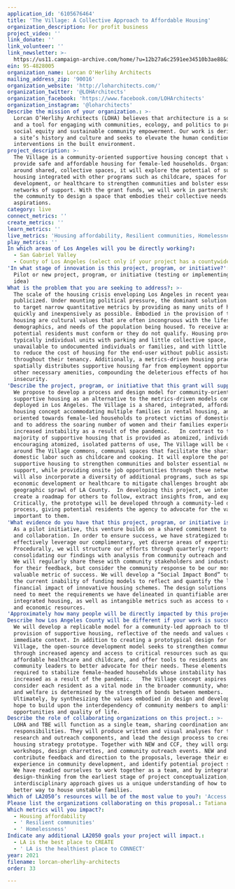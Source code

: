 ```yaml
---
application_id: '6105676464'
title: 'The Village: A Collective Approach to Affordable Housing'
organization_description: For profit business
project_video: ''
link_donate: ''
link_volunteer: ''
link_newsletter: >-
  https://us11.campaign-archive.com/home/?u=12b27a6c2591ee34510b3ae88&id=2ae2dc4ce7
ein: 95-4828005
organization_name: Lorcan O'Herlihy Architects
mailing_address_zip: '90016'
organization_website: 'http://loharchitects.com/'
organization_twitter: '@LOHArchitects'
organization_facebook: 'https://www.facebook.com/LOHArchitects'
organization_instagram: '@loharchitects'
Describe the mission of your organization.: >-
  Lorcan O’Herlihy Architects (LOHA) believes that architecture is a social act
  and a tool for engaging with communities, ecology, and politics to promote
  social equity and sustainable community empowerment. Our work is derived from
  a site’s history and culture and seeks to elevate the human condition through
  interventions in the built environment.
project_description: >-
  The Village is a community-oriented supportive housing concept that will
  provide safe and affordable housing for female-led households. Organized
  around shared, collective spaces, it will explore the potential of supportive
  housing integrated with other programs such as childcare, spaces for economic
  development, or healthcare to strengthen communities and bolster essential
  networks of support. With the grant funds, we will work in partnership with
  the community to design a space that embodies their collective needs and
  aspirations.
category: live
connect_metrics: ''
create_metrics: ''
learn_metrics: ''
live_metrics: 'Housing affordability, Resilient communities, Homelessness'
play_metrics: ''
In which areas of Los Angeles will you be directly working?:
  - San Gabriel Valley
  - County of Los Angeles (select only if your project has a countywide benefit)
'In what stage of innovation is this project, program, or initiative?': >-
  Pilot or new project, program, or initiative (testing or implementing a new
  idea)
What is the problem that you are seeking to address?: >-
  The scale of the housing crisis enveloping Los Angeles in recent years is well
  publicized. Under mounting political pressure, the dominant solution has been
  to target narrow quantitative metrics by providing as many units of housing as
  quickly and inexpensively as possible. Embodied in the provision of this
  housing are cultural values that are often incongruous with the lifestyle,
  demographics, and needs of the population being housed. To receive assistance,
  potential residents must conform or they do not qualify. Housing provided is
  typically individual units with parking and little collective space,
  unavailable to undocumented individuals or families, and with little ability
  to reduce the cost of housing for the end-user without public assistance
  throughout their tenancy. Additionally, a metrics-driven housing practice
  spatially distributes supportive housing far from employment opportunities and
  other necessary amenities, compounding the deleterious effects of housing
  insecurity. 
'Describe the project, program, or initiative that this grant will support to address the problem identified.': >-
  We propose to develop a process and design model for community-oriented
  supportive housing as an alternative to the metrics-driven models commonly
  deployed in Los Angeles. The Village is a shared, integrated, affordable
  housing concept accommodating multiple families in rental housing, and will be
  oriented towards female-led households to protect victims of domestic violence
  and to address the soaring number of women and their families experiencing
  increased instability as a result of the pandemic.   In contrast to the
  majority of supportive housing that is provided as atomized, individual units,
  encouraging atomized, isolated patterns of use, The Village will be oriented
  around The Village commons, communal spaces that facilitate the sharing of
  domestic labor such as childcare and cooking. It will explore the potential of
  supportive housing to strengthen communities and bolster essential networks of
  support, while providing onsite job opportunities through these networks. It
  will also incorporate a diversity of additional programs, such as spaces for
  economic development or healthcare to mitigate challenges brought about by the
  geographic sprawl of LA County.  In developing this project, we intend to
  create a roadmap for others to follow, extract insights from, and expand upon.
  Critically, the prototype will be developed through a community-led design
  process, giving potential residents the agency to advocate for the values most
  important to them. 
'What evidence do you have that this project, program, or initiative is or will be successful, and how will you define and measure success?': >-
  As a pilot initiative, this venture builds on a shared commitment to research
  and collaboration. In order to ensure success, we have strategized to most
  effectively leverage our complimentary, yet diverse areas of expertise.  
  Procedurally, we will structure our efforts through quarterly reports
  consolidating our findings with analysis from community outreach and design.
  We will regularly share these with community stakeholders and industry leaders
  for their feedback, but consider the community response to be our most
  valuable metric of success. We will develop a “Social Impact Bond” to address
  the current inability of funding models to reflect and quantify the long-term
  financial impact of innovative housing schemes. The design solutions will also
  need to meet the requirements we have delineated in quantifiable arenas in
  integrated housing, as well as intangible metrics such as access to community
  and economic resources.
'Approximately how many people will be directly impacted by this project, program, or initiative?': '150'
Describe how Los Angeles County will be different if your work is successful.: >-
  We will develop a replicable model for a community-led approach to the
  provision of supportive housing, reflective of the needs and values of its
  immediate context. In addition to creating a prototypical design for The
  Village, the open-source development model seeks to strengthen communities
  through increased agency and access to critical resources such as quality and
  affordable healthcare and childcare, and offer tools to residents and
  community leaders to better advocate for their needs. These elements are
  required to stabilize female-headed households whose instability has only
  increased as a result of the pandemic.   The Village concept aspires to
  consider each resident as a vital node in the broader community, whose health
  and welfare is determined by the strength of bonds between members.
  Ultimately, by synthesizing the values embodied in design and development, we
  hope to build upon the interdependency of community members to amplify
  opportunities and quality of life. 
Describe the role of collaborating organizations on this project.: >-
  LOHA and TBE will function as a single team, sharing coordination and design
  responsibilities. They will produce written and visual analyses for the
  research and outreach components, and lead the design process to create a new
  housing strategy prototype. Together with NEW and CCF, they will organize
  workshops, design charrettes, and community outreach events. NEW and CCF will
  contribute feedback and direction to the proposals, leverage their extensive
  experience in community development, and identify potential project sites.  
  We have readied ourselves to work together as a team, and by integrating
  design-thinking from the earliest stage of project conceptualization, our
  interdisciplinary approach gives us a unique understanding of how to create a
  better way to house unstable families. 
Which of LA2050’s resources will be of the most value to you?: 'Access to the LA2050 community,Hosting virtual events or gatherings'
Please list the organizations collaborating on this proposal.: Tatiana Bilbao Estudio New Economics for Women Cesar Chavez Foundation
Which metrics will you impact?:
  - Housing affordability
  - ' Resilient communities'
  - ' Homelessness'
Indicate any additional LA2050 goals your project will impact.:
  - LA is the best place to CREATE
  - ' LA is the healthiest place to CONNECT'
year: 2021
filename: lorcan-oherlihy-architects
order: 33

---
```

